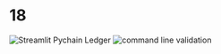 # 18






![Streamlit Pychain Ledger](https://user-images.githubusercontent.com/86986786/165001399-a1141908-b98c-4241-ab09-9c112a671c0a.PNG)
![command line validation](https://user-images.githubusercontent.com/86986786/165001401-26697114-107c-4227-86ed-236f9ec37e15.PNG)
